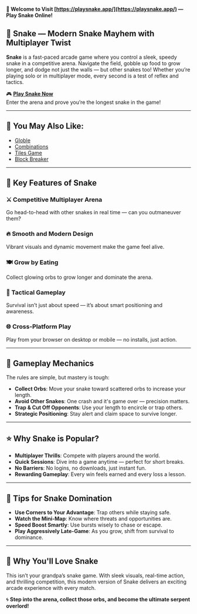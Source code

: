 **🐍 Welcome to Visit [https://playsnake.app/](https://playsnake.app/) — Play Snake Online!**

## 🍏 Snake — Modern Snake Mayhem with Multiplayer Twist

**Snake** is a fast-paced arcade game where you control a sleek, speedy snake in a competitive arena. Navigate the field, gobble up food to grow longer, and dodge not just the walls — but other snakes too! Whether you’re playing solo or in multiplayer mode, every second is a test of reflex and tactics.

🎮 **[Play Snake Now](https://playsnake.app/)**  
Enter the arena and prove you’re the longest snake in the game!

---

## 🎲 You May Also Like:

- [Globle](https://globlegame.me/)  
- [Combinations](https://combinationsgame.app/)  
- [Tiles Game](https://tilesgame.cc/)  
- [Block Breaker](https://blockbreaker.club/)

---

## 🧩 Key Features of Snake

### ⚔️ Competitive Multiplayer Arena  
Go head-to-head with other snakes in real time — can you outmaneuver them?

### 🔥 Smooth and Modern Design  
Vibrant visuals and dynamic movement make the game feel alive.

### 🍽️ Grow by Eating  
Collect glowing orbs to grow longer and dominate the arena.

### 🧠 Tactical Gameplay  
Survival isn’t just about speed — it’s about smart positioning and awareness.

### 🌐 Cross-Platform Play  
Play from your browser on desktop or mobile — no installs, just action.

---

## 🎯 Gameplay Mechanics

The rules are simple, but mastery is tough:

- **Collect Orbs**: Move your snake toward scattered orbs to increase your length.
- **Avoid Other Snakes**: One crash and it's game over — precision matters.
- **Trap & Cut Off Opponents**: Use your length to encircle or trap others.
- **Strategic Positioning**: Stay alert and claim space to survive longer.

---

## ⭐ Why Snake is Popular?

- **Multiplayer Thrills**: Compete with players around the world.
- **Quick Sessions**: Dive into a game anytime — perfect for short breaks.
- **No Barriers**: No logins, no downloads, just instant fun.
- **Rewarding Gameplay**: Every win feels earned and every loss a lesson.

---

## 🧠 Tips for Snake Domination

- **Use Corners to Your Advantage**: Trap others while staying safe.
- **Watch the Mini-Map**: Know where threats and opportunities are.
- **Speed Boost Smartly**: Use bursts wisely to chase or escape.
- **Play Aggressively Late-Game**: As you grow, shift from survival to dominance.

---

## 💚 Why You'll Love Snake

This isn’t your grandpa’s snake game. With sleek visuals, real-time action, and thrilling competition, this modern version of Snake delivers an exciting arcade experience with every match.

🌀 **Step into the arena, collect those orbs, and become the ultimate serpent overlord!**
